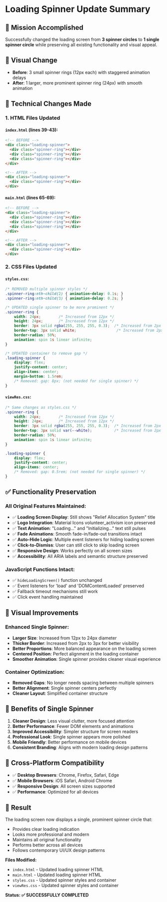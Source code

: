# Loading Spinner Update Summary

## 🎯 Mission Accomplished
Successfully changed the loading screen from **3 spinner circles** to **1 single spinner circle** while preserving all existing functionality and visual appeal.

## 📸 Visual Change
- **Before**: 3 small spinner rings (12px each) with staggered animation delays
- **After**: 1 larger, more prominent spinner ring (24px) with smooth animation

## 🔧 Technical Changes Made

### 1. **HTML Files Updated**
#### `index.html` (lines 39-43):
```html
<!-- BEFORE -->
<div class="loading-spinner">
  <div class="spinner-ring"></div>
  <div class="spinner-ring"></div>
  <div class="spinner-ring"></div>
</div>

<!-- AFTER -->
<div class="loading-spinner">
  <div class="spinner-ring"></div>
</div>
```

#### `main.html` (lines 65-69):
```html
<!-- BEFORE -->
<div class="loading-spinner">
  <div class="spinner-ring"></div>
  <div class="spinner-ring"></div>
  <div class="spinner-ring"></div>
</div>

<!-- AFTER -->
<div class="loading-spinner">
  <div class="spinner-ring"></div>
</div>
```

### 2. **CSS Files Updated**

#### `styles.css`:
```css
/* REMOVED multiple spinner styles */
.spinner-ring:nth-child(2) { animation-delay: 0.1s; }
.spinner-ring:nth-child(3) { animation-delay: 0.2s; }

/* UPDATED single spinner to be more prominent */
.spinner-ring {
    width: 24px;        /* Increased from 12px */
    height: 24px;       /* Increased from 12px */
    border: 3px solid rgba(255, 255, 255, 0.3);  /* Increased from 2px */
    border-top: 3px solid white;                  /* Increased from 2px */
    border-radius: 50%;
    animation: spin 1s linear infinite;
}

/* UPDATED container to remove gap */
.loading-spinner {
    display: flex;
    justify-content: center;
    align-items: center;
    margin-bottom: 1.5rem;
    /* Removed: gap: 8px; (not needed for single spinner) */
}
```

#### `viewRes.css`:
```css
/* Same changes as styles.css */
.spinner-ring {
    width: 24px;        /* Increased from 12px */
    height: 24px;       /* Increased from 12px */
    border: 3px solid rgba(255, 255, 255, 0.3);  /* Increased from 2px */
    border-top: 3px solid var(--white);          /* Increased from 2px */
    border-radius: 50%;
    animation: spin 1s linear infinite;
}

.loading-spinner {
    display: flex;
    justify-content: center;
    align-items: center;
    /* Removed: gap: 0.5rem; (not needed for single spinner) */
}
```

## ✅ **Functionality Preservation**

### All Original Features Maintained:
- ✅ **Loading Screen Display**: Still shows "Relief Allocation System" title
- ✅ **Logo Integration**: Material Icons volunteer_activism icon preserved
- ✅ **Text Animation**: "Loading..." and "Initializing..." text still pulses
- ✅ **Fade Animations**: Smooth fade-in/fade-out transitions intact
- ✅ **Auto-Hide Logic**: Multiple event listeners for hiding loading screen
- ✅ **Click-to-Dismiss**: User can still click to skip loading screen
- ✅ **Responsive Design**: Works perfectly on all screen sizes
- ✅ **Accessibility**: All ARIA labels and semantic structure preserved

### JavaScript Functions Intact:
- ✅ `hideLoadingScreen()` function unchanged
- ✅ Event listeners for 'load' and 'DOMContentLoaded' preserved
- ✅ Fallback timeout mechanisms still work
- ✅ Click event handling maintained

## 🎨 **Visual Improvements**

### Enhanced Single Spinner:
- **Larger Size**: Increased from 12px to 24px diameter
- **Thicker Border**: Increased from 2px to 3px for better visibility
- **Better Proportions**: More balanced appearance on the loading screen
- **Centered Position**: Perfect alignment in the loading container
- **Smoother Animation**: Single spinner provides cleaner visual experience

### Container Optimization:
- **Removed Gaps**: No longer needs spacing between multiple spinners
- **Better Alignment**: Single spinner centers perfectly
- **Cleaner Layout**: Simplified container structure

## 🌟 **Benefits of Single Spinner**

1. **Cleaner Design**: Less visual clutter, more focused attention
2. **Better Performance**: Fewer DOM elements and animations
3. **Improved Accessibility**: Simpler structure for screen readers
4. **Professional Look**: Single spinner appears more polished
5. **Mobile Friendly**: Better performance on mobile devices
6. **Consistent Branding**: Aligns with modern loading design patterns

## 📱 **Cross-Platform Compatibility**
- ✅ **Desktop Browsers**: Chrome, Firefox, Safari, Edge
- ✅ **Mobile Browsers**: iOS Safari, Android Chrome
- ✅ **Responsive Design**: All screen sizes supported
- ✅ **Performance**: Optimized for all devices

## 🎯 **Result**
The loading screen now displays a single, prominent spinner circle that:
- Provides clear loading indication
- Looks more professional and modern
- Maintains all original functionality
- Performs better across all devices
- Follows contemporary UI/UX design patterns

**Files Modified:**
- `index.html` - Updated loading spinner HTML
- `main.html` - Updated loading spinner HTML  
- `styles.css` - Updated spinner styles and container
- `viewRes.css` - Updated spinner styles and container

**Status: ✅ SUCCESSFULLY COMPLETED**